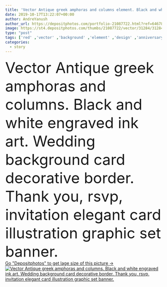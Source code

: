 ```yaml
---
title: 'Vector Antique greek amphoras and columns element. Black and white engraved ink art. Wedding background card.'
date: 2019-10-17T13:22:07+00:00
author: AndreYanush
author_url: https://depositphotos.com/portfolio-21087722.html?ref=64678756
image: https://st4.depositphotos.com/thumbs/21087722/vector/31284/312843118/api_thumb_450.jpg?forcejpeg=true
type: "post"
tags: ['red' ,'vector' ,'background' ,'element' ,'design' ,'anniversary' ,'celebration' ,'decoration' ,'decorative' ,'greeting' ,'art' ,'decor' ,'brown' ,'pattern' ,'ceramic' ,'line' ,'antique' ,'border' ,'frame' ,'old' ,'architecture' ,'construction' ,'culture' ,'template' ,'antiquity' ,'wreath' ,'collection' ,'vase' ,'outline' ,'egypt' ,'greek' ,'column' ,'jug' ,'greece' ,'historical' ,'cards' ,'pottery' ,'roman' ,'rome' ,'marriage' ,'ceremony' ,'pillar' ,'amphora' ,'engrave' ,'invite' ,'amphoras' ,'story templates' ]
categories: 
  - story
---
```

<div aling="center">
            <font size="60"> Vector Antique greek amphoras and columns. Black and white engraved ink art. Wedding background card decorative border. Thank you, rsvp, invitation elegant card illustration graphic set banner.</font>   
</div>
<div>
    <a href='https://depositphotos.com/312843118/stock-illustration-vector-antique-greek-amphoras-and.html?ref=64678756' target=_blank > Go "Depositphotos" to get lage size of this picture ->
        <img href='https://depositphotos.com/312843118/stock-illustration-vector-antique-greek-amphoras-and.html?ref=64678756' src='https://st4.depositphotos.com/21087722/31284/v/950/depositphotos_312843118-stock-illustration-vector-antique-greek-amphoras-and.jpg?forcejpeg=true' alt='Vector Antique greek amphoras and columns. Black and white engraved ink art. Wedding background card decorative border. Thank you, rsvp, invitation elegant card illustration graphic set banner.' >
    </a>
</div>
